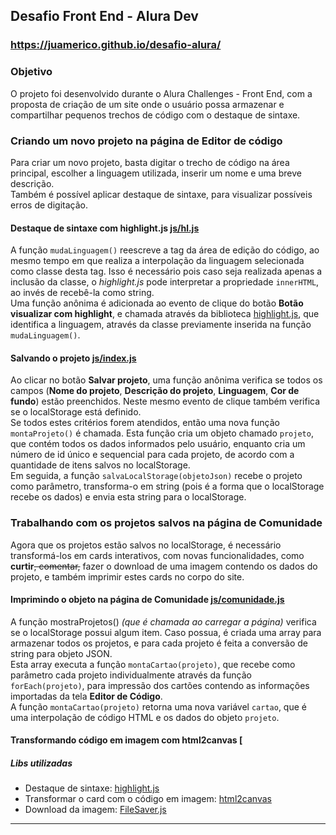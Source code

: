## Desafio Front End - Alura Dev
### https://juamerico.github.io/desafio-alura/

### Objetivo
O projeto foi desenvolvido durante o Alura Challenges - Front End, com a proposta de criação de um site onde o usuário possa armazenar e compartilhar pequenos trechos de código com o destaque de sintaxe.

### Criando um novo projeto na página de Editor de código
Para criar um novo projeto, basta digitar o trecho de código na área principal, escolher a linguagem utilizada, inserir um nome e uma breve descrição.\
Também é possível aplicar destaque de sintaxe, para visualizar possíveis erros de digitação.

#### Destaque de sintaxe com highlight.js [js/hl.js](https://github.com/juamerico/desafio-alura/blob/main/js/hl.js)
A função `mudaLinguagem()` reescreve a tag da área de edição do código, ao mesmo tempo em que realiza a interpolação da linguagem selecionada como classe desta tag. Isso é necessário pois caso seja realizada apenas a inclusão da classe, o *highlight.js* pode interpretar a propriedade `innerHTML`, ao invés de recebê-la como string.\
Uma função anônima é adicionada ao evento de clique do botão **Botão visualizar com highlight**, e chamada através da biblioteca [highlight.js](https://highlightjs.org), que identifica a linguagem, através da classe previamente inserida na função `mudaLinguagem()`.

#### Salvando o projeto [js/index.js](https://github.com/juamerico/desafio-alura/blob/main/js/index.js)
Ao clicar no botão **Salvar projeto**, uma função anônima verifica se todos os campos (**Nome do projeto**, **Descrição do projeto**, **Linguagem**, **Cor de fundo**) estão preenchidos. Neste mesmo evento de clique também verifica se o localStorage está definido.\
Se todos estes critérios forem atendidos, então uma nova função `montaProjeto()` é chamada. Esta função cria um objeto chamado `projeto`, que contém todos os dados informados pelo usuário, enquanto cria um número de id único e sequencial para cada projeto, de acordo com a quantidade de itens salvos no localStorage.\
Em seguida, a função `salvaLocalStorage(objetoJson)` recebe o projeto como parâmetro, transforma-o em string (pois é a forma que o localStorage recebe os dados) e envia esta string para o localStorage.

### Trabalhando com os projetos salvos na página de Comunidade
Agora que os projetos estão salvos no localStorage, é necessário transformá-los em cards interativos, com novas funcionalidades, como **curtir**~~, comentar,~~ fazer o download de uma imagem contendo os dados do projeto, e também imprimir estes cards no corpo do site.

#### Imprimindo o objeto na página de Comunidade [js/comunidade.js](https://github.com/juamerico/desafio-alura/blob/main/js/comunidade.js)
A função mostraProjetos() *(que é chamada ao carregar a página)*  verifica se o localStorage possui algum item. Caso possua, é criada uma array para armazenar todos os projetos, e para cada projeto é feita a conversão de string para objeto JSON.\
Esta array executa a função `montaCartao(projeto)`, que recebe como parâmetro cada projeto individualmente através da função `forEach(projeto)`, para impressão dos cartões contendo as informações importadas da tela **Editor de Código**.\
A função `montaCartao(projeto)` retorna uma nova variável `cartao`, que é uma interpolação de código HTML e os dados do objeto `projeto`.

#### Transformando código em imagem com html2canvas [

##### Libs utilizadas
- Destaque de sintaxe: [highlight.js](https://highlightjs.org)
- Transformar o card com o código em imagem: [html2canvas](https://html2canvas.hertzen.com
)
- Download da imagem: [FileSaver.js](https://github.com/eligrey/FileSaver.js/)
****


